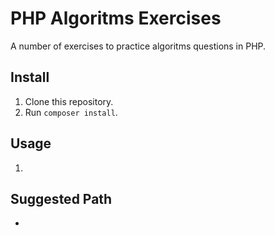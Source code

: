 # PHP Algoritms Exercises

A number of exercises to practice algoritms questions in PHP.

## Install

1. Clone this repository.
2. Run `composer install`.

## Usage

1.

## Suggested Path

- [](./exercises/folder/class.php)